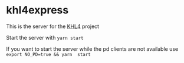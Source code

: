# khl4express
This is the server for the [KHL4](https://github.com/muggezifter/khl4express/wiki/KHL4) project

Start the server with `yarn start`

If you want to start the server while the pd clients are not available use `export NO_PD=true && yarn  start`
